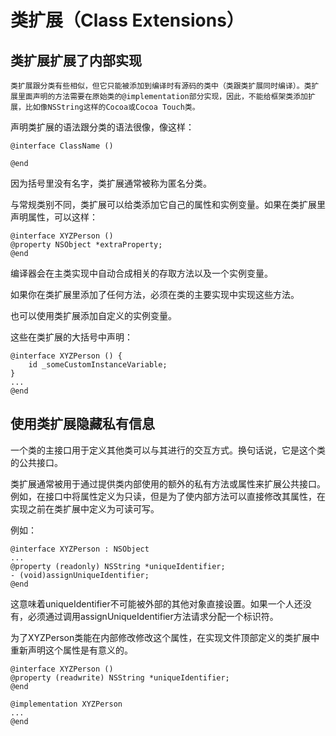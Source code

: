 # 类扩展（Class Extensions）

## 类扩展扩展了内部实现

```
类扩展跟分类有些相似，但它只能被添加到编译时有源码的类中（类跟类扩展同时编译）。类扩展里面声明的方法需要在原始类的@implementation部分实现，因此，不能给框架类添加扩展，比如像NSString这样的Cocoa或Cocoa Touch类。
```

声明类扩展的语法跟分类的语法很像，像这样：

```
@interface ClassName ()

@end
```

因为括号里没有名字，类扩展通常被称为匿名分类。

与常规类别不同，类扩展可以给类添加它自己的属性和实例变量。如果在类扩展里声明属性，可以这样：

```
@interface XYZPerson ()
@property NSObject *extraProperty;
@end
```

编译器会在主类实现中自动合成相关的存取方法以及一个实例变量。

如果你在类扩展里添加了任何方法，必须在类的主要实现中实现这些方法。

也可以使用类扩展添加自定义的实例变量。

这些在类扩展的大括号中声明：

```
@interface XYZPerson () {
    id _someCustomInstanceVariable;
}
...
@end
```

## 使用类扩展隐藏私有信息

一个类的主接口用于定义其他类可以与其进行的交互方式。换句话说，它是这个类的公共接口。

类扩展通常被用于通过提供类内部使用的额外的私有方法或属性来扩展公共接口。例如，在接口中将属性定义为只读，但是为了使内部方法可以直接修改其属性，在实现之前在类扩展中定义为可读可写。

例如：

```
@interface XYZPerson : NSObject
...
@property (readonly) NSString *uniqueIdentifier;
- (void)assignUniqueIdentifier;
@end
```

这意味着uniqueIdentifier不可能被外部的其他对象直接设置。如果一个人还没有，必须通过调用assignUniqueIdentifier方法请求分配一个标识符。

为了XYZPerson类能在内部修改修改这个属性，在实现文件顶部定义的类扩展中重新声明这个属性是有意义的。

```
@interface XYZPerson ()
@property (readwrite) NSString *uniqueIdentifier;
@end
 
@implementation XYZPerson
...
@end
```

>



